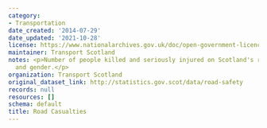 ```yaml
---
category:
- Transportation
date_created: '2014-07-29'
date_updated: '2021-10-28'
license: https://www.nationalarchives.gov.uk/doc/open-government-licence/version/3/
maintainer: Transport Scotland
notes: <p>Number of people killed and seriously injured on Scotland's roads by age
  and gender.</p>
organization: Transport Scotland
original_dataset_link: http://statistics.gov.scot/data/road-safety
records: null
resources: []
schema: default
title: Road Casualties
---
```

